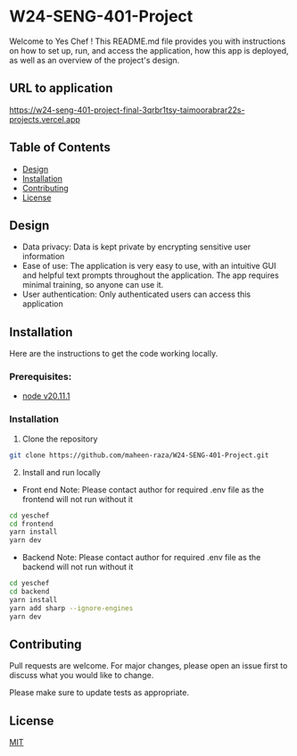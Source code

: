 # W24-SENG-401-Project

Welcome to Yes Chef ! This README.md file provides you with instructions on how to set up, run, and access the application, how this app is deployed, as well as an overview of the project's design.

## URL to application
https://w24-seng-401-project-final-3qrbr1tsy-taimoorabrar22s-projects.vercel.app


## Table of Contents
- [Design](#design)
- [Installation](#installation)
- [Contributing](#contributing)
- [License](#license)

## Design 

- Data privacy: Data is kept private by encrypting sensitive user information
- Ease of use: The application is very easy to use, with an intuitive GUI and helpful text prompts throughout the application. The app requires minimal training, so anyone can use it.
- User authentication: Only authenticated users can access this application

## Installation

Here are the instructions to get the code working locally.

### Prerequisites:
- [node v20.11.1](https://nodejs.org/en/download)

### Installation 

1. Clone the repository 

 ```bash
git clone https://github.com/maheen-raza/W24-SENG-401-Project.git
```
2. Install and run locally

- Front end
  Note: Please contact author for required .env file as the frontend will not run without it
  
 ```bash
cd yeschef
cd frontend
yarn install
yarn dev
```
- Backend
  Note: Please contact author for required .env file as the backend will not run without it
  
 ```bash
cd yeschef
cd backend
yarn install
yarn add sharp --ignore-engines
yarn dev
```

## Contributing
Pull requests are welcome. For major changes, please open an issue first to discuss what you would like to change.

Please make sure to update tests as appropriate.

## License
[MIT](https://choosealicense.com/licenses/mit/)
